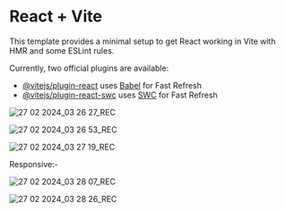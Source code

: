 # React + Vite

This template provides a minimal setup to get React working in Vite with HMR and some ESLint rules.

Currently, two official plugins are available:

- [@vitejs/plugin-react](https://github.com/vitejs/vite-plugin-react/blob/main/packages/plugin-react/README.md) uses [Babel](https://babeljs.io/) for Fast Refresh
- [@vitejs/plugin-react-swc](https://github.com/vitejs/vite-plugin-react-swc) uses [SWC](https://swc.rs/) for Fast Refresh


![27 02 2024_03 26 27_REC](https://github.com/Rushipowar/NetArt-Landing-Page-Project/assets/114715746/2aceb196-9fab-4bc1-9140-0d26e3042cd7)

![27 02 2024_03 26 53_REC](https://github.com/Rushipowar/NetArt-Landing-Page-Project/assets/114715746/c0976020-a559-42e0-9c60-82960186bbda)

![27 02 2024_03 27 19_REC](https://github.com/Rushipowar/NetArt-Landing-Page-Project/assets/114715746/27ecf9a6-c6cf-491c-9f0e-a534cd5a6f33)


Responsive:-

![27 02 2024_03 28 07_REC](https://github.com/Rushipowar/NetArt-Landing-Page-Project/assets/114715746/8324cb40-d136-474f-8989-4ed0f7d33d3c)

![27 02 2024_03 28 26_REC](https://github.com/Rushipowar/NetArt-Landing-Page-Project/assets/114715746/badafa0c-a6d2-408f-bbc3-bee1f2da3baf)

